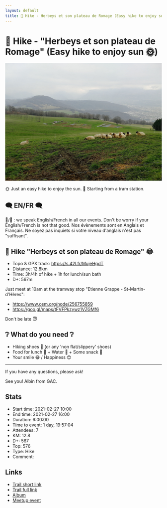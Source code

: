 ```yaml
---
layout: default
title: 🥾 Hike - Herbeys et son plateau de Romage (Easy hike to enjoy sun 🌞)
---
```


# 🥾 Hike - "Herbeys et son plateau de Romage" (Easy hike to enjoy sun 🌞)

![2021-02-27](../img/orig/2021-02-27.jpg)

🌞 Just an easy hike to enjoy the sun.
🚋 Starting from a tram station.

##  🗨️ EN/FR 🗨️ 
🦅/🐓 : we speak English/French in all our events. Don't be worry if your English/French is not that good. Nos évènements sont en Anglais et Français. Ne soyez pas inquiets si votre niveau d'anglais n'est pas "suffisant".

##  🥾 Hike "Herbeys et son plateau de Romage" 😂 
* Topo & GPX track: https://s.42l.fr/MujeHgdT
* Distance: 12.8km
* Time: 3h/4h of hike + 1h for lunch/sun bath
* D+: 567m

Just meet at 10am at the tramway stop "Etienne Grappe - St-Martin-d'Hères":
- https://www.osm.org/node/256755859
- https://goo.gl/maps/tFVFPkzywz1VZGMf6

Don't be late 😇

##  ❔ What do you need ❔ 
- Hiking shoes 🥾 (or any 'non flat/slippery' shoes)
- Food for lunch 🥕 + Water 🧃 + Some snack 🍫
- Your smile 😁 / Happiness 😊

-----------------------
If you have any questions, please ask!

See you! Albin from GAC.

## Stats

- Start time: 2021-02-27 10:00
- End time: 2021-02-27 16:00
- Duration: 6:00:00
- Time to event: 1 day, 19:57:04
- Attendees: 7
- KM: 12.8
- D+: 567
- Top: 576
- Type: Hike
- Comment: 

## Links

- [Trail short link](https://s.42l.fr/MujeHgdT)
- [Trail full link]()
- [Album](https://binnette.github.io/GacImg2021/2021-02-27-🥾-Hike-Herbeys-et-son-plateau-de-Romage-Easy-hike-to-enjoy-sun-🌞.html)
- [Meetup event](https://www.meetup.com/grenoble-adventure-club-english-french/events/276581633/)
